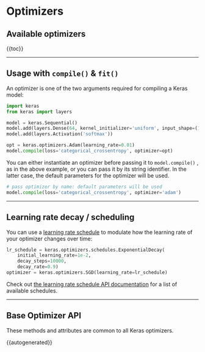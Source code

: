 # Optimizers

## Available optimizers

{{toc}}

---

## Usage with `compile()` & `fit()`

An optimizer is one of the two arguments required for compiling a Keras model:

```python
import keras
from keras import layers

model = keras.Sequential()
model.add(layers.Dense(64, kernel_initializer='uniform', input_shape=(10,)))
model.add(layers.Activation('softmax'))

opt = keras.optimizers.Adam(learning_rate=0.01)
model.compile(loss='categorical_crossentropy', optimizer=opt)
```

You can either instantiate an optimizer before passing it to `model.compile()` , as in the above example,
or you can pass it by its string identifier. In the latter case, the default parameters for the optimizer will be used.

```python
# pass optimizer by name: default parameters will be used
model.compile(loss='categorical_crossentropy', optimizer='adam')
```


---

## Learning rate decay / scheduling

You can use a [learning rate schedule](/api/optimizers/learning_rate_schedules) to modulate
how the learning rate of your optimizer changes over time:

```python
lr_schedule = keras.optimizers.schedules.ExponentialDecay(
    initial_learning_rate=1e-2,
    decay_steps=10000,
    decay_rate=0.9)
optimizer = keras.optimizers.SGD(learning_rate=lr_schedule)
```

Check out [the learning rate schedule API documentation](/api/optimizers/learning_rate_schedules) for a list of available schedules.

---

## Base Optimizer API

These methods and attributes are common to all Keras optimizers.

{{autogenerated}}



